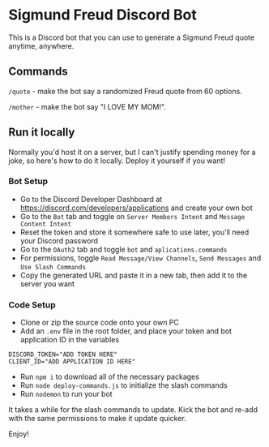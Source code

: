 # Sigmund Freud Discord Bot
This is a Discord bot that you can use to generate a Sigmund Freud quote anytime, anywhere.  

## Commands
`/quote` - make the bot say a randomized Freud quote from 60 options.

`/mother` - make the bot say "I LOVE MY MOM!".

## Run it locally
Normally you'd host it on a server, but I can't justify spending money for a joke, so here's how to do it locally. Deploy it yourself if you want!

### Bot Setup
- Go to the Discord Developer Dashboard at https://discord.com/developers/applications and create your own bot
- Go to the `Bot` tab and toggle on `Server Members Intent` and `Message Content Intent`
- Reset the token and store it somewhere safe to use later, you'll need your Discord password
- Go to the `OAuth2` tab and toggle `bot` and `aplications.commands`
- For permissions, toggle `Read Message/View Channels`, `Send Messages` and `Use Slash Commands`
- Copy the generated URL and paste it in a new tab, then add it to the server you want

### Code Setup
- Clone or zip the source code onto your own PC
- Add an `.env` file in the root folder, and place your token and bot application ID in the variables

``` .env
DISCORD_TOKEN="ADD TOKEN HERE"
CLIENT_ID="ADD APPLICATION ID HERE"
```
- Run `npm i` to download all of the necessary packages
- Run `node deploy-commands.js` to initialize the slash commands
- Run `nodemon` to run your bot

It takes a while for the slash commands to update. Kick the bot and re-add with the same permissions to make it update quicker. 

Enjoy!
     
